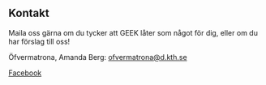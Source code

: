 ## Kontakt

Maila oss gärna om du tycker att GEEK låter som något för dig, eller om du har förslag till oss!

Öfvermatrona, Amanda Berg: ofvermatrona@d.kth.se

[Facebook](https://www.facebook.com/GEEK.GirlsAtDatasektionen)
